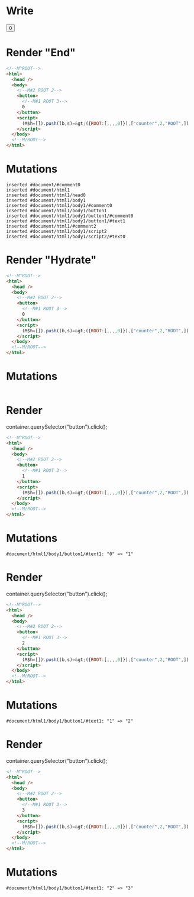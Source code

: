# Write
  <!M^ROOT><body><!M#2 ROOT 2><button><!M#1 ROOT 3>0</button></body><!M/ROOT><script>(M$h=[]).push((b,s)=>({ROOT:[,,,,0]}),["counter",2,"ROOT",])</script>


# Render "End"
```html
<!--M^ROOT-->
<html>
  <head />
  <body>
    <!--M#2 ROOT 2-->
    <button>
      <!--M#1 ROOT 3-->
      0
    </button>
    <script>
      (M$h=[]).push((b,s)=&gt;({ROOT:[,,,,0]}),["counter",2,"ROOT",])
    </script>
  </body>
  <!--M/ROOT-->
</html>
```

# Mutations
```
inserted #document/#comment0
inserted #document/html1
inserted #document/html1/head0
inserted #document/html1/body1
inserted #document/html1/body1/#comment0
inserted #document/html1/body1/button1
inserted #document/html1/body1/button1/#comment0
inserted #document/html1/body1/button1/#text1
inserted #document/html1/#comment2
inserted #document/html1/body1/script2
inserted #document/html1/body1/script2/#text0
```


# Render "Hydrate"
```html
<!--M^ROOT-->
<html>
  <head />
  <body>
    <!--M#2 ROOT 2-->
    <button>
      <!--M#1 ROOT 3-->
      0
    </button>
    <script>
      (M$h=[]).push((b,s)=&gt;({ROOT:[,,,,0]}),["counter",2,"ROOT",])
    </script>
  </body>
  <!--M/ROOT-->
</html>
```

# Mutations
```

```


# Render 
container.querySelector("button").click();

```html
<!--M^ROOT-->
<html>
  <head />
  <body>
    <!--M#2 ROOT 2-->
    <button>
      <!--M#1 ROOT 3-->
      1
    </button>
    <script>
      (M$h=[]).push((b,s)=&gt;({ROOT:[,,,,0]}),["counter",2,"ROOT",])
    </script>
  </body>
  <!--M/ROOT-->
</html>
```

# Mutations
```
#document/html1/body1/button1/#text1: "0" => "1"
```


# Render 
container.querySelector("button").click();

```html
<!--M^ROOT-->
<html>
  <head />
  <body>
    <!--M#2 ROOT 2-->
    <button>
      <!--M#1 ROOT 3-->
      2
    </button>
    <script>
      (M$h=[]).push((b,s)=&gt;({ROOT:[,,,,0]}),["counter",2,"ROOT",])
    </script>
  </body>
  <!--M/ROOT-->
</html>
```

# Mutations
```
#document/html1/body1/button1/#text1: "1" => "2"
```


# Render 
container.querySelector("button").click();

```html
<!--M^ROOT-->
<html>
  <head />
  <body>
    <!--M#2 ROOT 2-->
    <button>
      <!--M#1 ROOT 3-->
      3
    </button>
    <script>
      (M$h=[]).push((b,s)=&gt;({ROOT:[,,,,0]}),["counter",2,"ROOT",])
    </script>
  </body>
  <!--M/ROOT-->
</html>
```

# Mutations
```
#document/html1/body1/button1/#text1: "2" => "3"
```